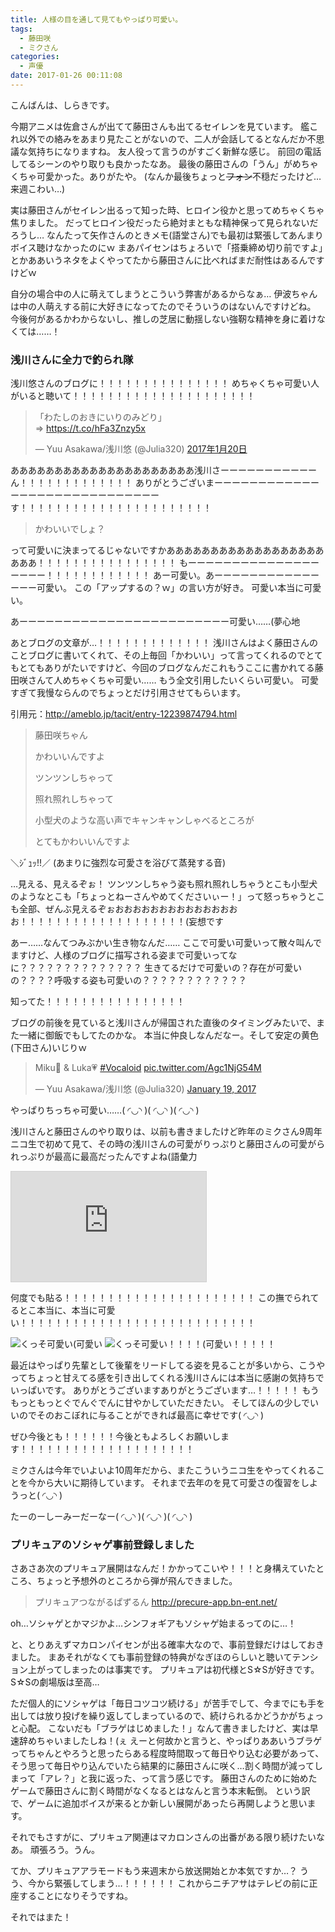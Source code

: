 ```yaml
---
title: 人様の目を通して見てもやっぱり可愛い。
tags:
  - 藤田咲
  - ミクさん
categories:
  - 声優
date: 2017-01-26 00:11:08
---
```


こんばんは、しらきです。

今期アニメは佐倉さんが出てて藤田さんも出てるセイレンを見ています。
艦これ以外での絡みをあまり見たことがないので、二人が会話してるとなんだか不思議な気持ちになりますね。
友人役って言うのがすごく新鮮な感じ。
前回の電話してるシーンのやり取りも良かったなあ。
最後の藤田さんの「うん」がめちゃくちゃ可愛かった。ありがたや。
(なんか最後ちょっと~~フォン~~不穏だったけど…来週こわい…)

実は藤田さんがセイレン出るって知った時、ヒロイン役かと思ってめちゃくちゃ焦りました。
だってヒロイン役だったら絶対まともな精神保って見られないだろうし…
なんたって矢作さんのときメモ(語堂さん)でも最初は緊張してあんまりボイス聴けなかったのにｗ
まあパイセンはちょろいで「搭乗締め切り前ですよ」とかああいうネタをよくやってたから藤田さんに比べればまだ耐性はあるんですけどｗ

自分の場合中の人に萌えてしまうとこういう弊害があるからなぁ…
伊波ちゃんは中の人萌えする前に大好きになってたのでそういうのはないんですけどね。
今後何があるかわからないし、推しの芝居に動揺しない強靭な精神を身に着けなくては……！

### 浅川さんに全力で釣られ隊

浅川悠さんのブログに！！！！！！！！！！！！！！！
めちゃくちゃ可愛い人がいると聴いて！！！！！！！！！！！！！！！！！！！！！

<blockquote class="twitter-tweet" data-lang="ja"><p lang="ja" dir="ltr">「わたしのおきにいりのみどり」<br> ⇒ <a href="https://t.co/hFa3Znzy5x">https://t.co/hFa3Znzy5x</a></p>&mdash; Yuu Asakawa/浅川悠 (@Julia320) <a href="https://twitter.com/Julia320/status/822331294180749312">2017年1月20日</a></blockquote>
<script async src="//platform.twitter.com/widgets.js" charset="utf-8"></script>

あああああああああああああああああああああ浅川さーーーーーーーーーーーん！！！！！！！！！！！！！
ありがとうございまーーーーーーーーーーーーーーーーーーーーーーーーーーーーーす！！！！！！！！！！！！！！！！！！！！！！

> かわいいでしょ？

って可愛いに決まってるじゃないですかあああああああああああああああああああああ！！！！！！！！！！！！！！！！
もーーーーーーーーーーーーーーーーーーー！！！！！！！！！！！！
あー可愛い。あーーーーーーーーーーーーーーー可愛い。
この「アップするの？ｗ」の言い方が好き。
可愛い本当に可愛い。

あーーーーーーーーーーーーーーーーーーーーーーーー可愛い……(夢心地

あとブログの文章が…！！！！！！！！！！！！！
浅川さんはよく藤田さんのことブログに書いてくれて、その上毎回「かわいい」って言ってくれるのでとてもとてもありがたいですけど、今回のブログなんだこれもうここに書かれてる藤田咲さんて人めちゃくちゃ可愛い……
もう全文引用したいくらい可愛い。
可愛すぎて我慢ならんのでちょっとだけ引用させてもらいます。

引用元：http://ameblo.jp/tacit/entry-12239874794.html

> 藤田咲ちゃん
>
> かわいいんですよ
>
> ツンツンしちゃって
>
> 照れ照れしちゃって
>
> 小型犬のような高い声でキャンキャンしゃべるところが
>
> とてもかわいいんですよ

＼ｼﾞｭｯ!!／ (あまりに強烈な可愛さを浴びて蒸発する音)

…見える、見えるぞぉ！
ツンツンしちゃう姿も照れ照れしちゃうとこも小型犬のようなとこも「ちょっとねーさんやめてくださいぃー！」って怒っちゃうとこも全部、ぜんぶ見えるぞぉおおおおおおおおおおおおおおお！！！！！！！！！！！！！！！！！！！(妄想です

あー……なんてつみぶかい生き物なんだ……
ここで可愛い可愛いって散々叫んでますけど、人様のブログに描写される姿まで可愛いってなに？？？？？？？？？？？？？？
生きてるだけで可愛いの？存在が可愛いの？？？？呼吸する姿も可愛いの？？？？？？？？？？？？

知ってた！！！！！！！！！！！！！！！！

ブログの前後を見ていると浅川さんが帰国された直後のタイミングみたいで、また一緒に御飯でもしてたのかな。
本当に仲良しなんだなー。そして安定の黄色(下田さん)いじりｗ

<blockquote class="twitter-tweet" data-partner="tweetdeck"><p lang="et" dir="ltr">Miku💚 &amp; Luka💗 <a href="https://twitter.com/hashtag/Vocaloid?src=hash">#Vocaloid</a> <a href="https://t.co/Agc1NjG54M">pic.twitter.com/Agc1NjG54M</a></p>&mdash; Yuu Asakawa/浅川悠 (@Julia320) <a href="https://twitter.com/Julia320/status/822039308403998723">January 19, 2017</a></blockquote>
<script async src="//platform.twitter.com/widgets.js" charset="utf-8"></script>

やっぱりちっちゃ可愛い……( ◜◡◝ )( ◜◡◝ )( ◜◡◝ )

浅川さんと藤田さんのやり取りは、以前も書きましたけど昨年のミクさん9周年ニコ生で初めて見て、その時の浅川さんの可愛がりっぷりと藤田さんの可愛がられっぷりが最高に最高だったんですよね(語彙力

<iframe width="312" height="176" src="http://live.nicovideo.jp/embed/lv273760071" scrolling="no" style="border:solid 1px #d0d0d0; background-color: #f6f6f6;" frameborder="0"><a href="http://live.nicovideo.jp/watch/lv273760071">初音ミク 9周年おめでとうニコ生</a></iframe>

何度でも貼る！！！！！！！！！！！！！！！！！！！！！！
この撫でられてるとこ本当に、本当に可愛い！！！！！！！！！！！！！！！！！！！！！！！！！！！

![くっそ可愛い(可愛い](/sblog/img/20160831_39_01.jpg)
![くっそ可愛い！！！！(可愛い！！！！！](/sblog/img/20160831_39_02.jpg)

最近はやっぱり先輩として後輩をリードしてる姿を見ることが多いから、こうやってちょっと甘えてる感を引き出してくれる浅川さんには本当に感謝の気持ちでいっぱいです。
ありがとうございますありがとうございます…！！！！！
もうもっともっとぐでんぐでんに甘やかしていただきたい。
そしてほんの少しでいいのでそのおこぼれに与ることができれば最高に幸せです( ◜◡◝ )

ぜひ今後とも！！！！！！今後ともよろしくお願いします！！！！！！！！！！！！！！！！！！！！

ミクさんは今年でいよいよ10周年だから、またこういうニコ生をやってくれることを今から大いに期待しています。
それまで去年のを見て可愛さの復習をしようっと( ◜◡◝ )

たーのーしーみーだーなー( ◜◡◝ )( ◜◡◝ )( ◜◡◝ )

### プリキュアのソシャゲ事前登録しました

さあさあ次のプリキュア展開はなんだ！かかってこいや！！！と身構えていたところ、ちょっと予想外のところから弾が飛んできました。

> プリキュアつながるぱずるん
> http://precure-app.bn-ent.net/

oh…ソシャゲとかマジかよ…シンフォギアもソシャゲ始まるってのに…！

と、とりあえずマカロンパイセンが出る確率大なので、事前登録だけはしておきました。
まあそれがなくても事前登録の特典がなぎほのらしいと聴いてテンション上がってしまったのは事実です。
プリキュアは初代様とS☆Sが好きです。S☆Sの劇場版は至高…

ただ個人的にソシャゲは「毎日コツコツ続ける」が苦手でして、今までにも手を出しては放り投げを繰り返してしまっているので、続けられるかどうかがちょっと心配。
こないだも「ブラゲはじめました！」なんて書きましたけど、実は早速辞めちゃいましたしね！(ぇ
えーと何故かと言うと、やっぱりああいうブラゲってちゃんとやろうと思ったらある程度時間取って毎日やり込む必要があって、そう思って毎日やり込んでいたら結果的に藤田さんに咲く…割く時間が減ってしまって「アレ？」と我に返った、って言う感じです。
藤田さんのために始めたゲームで藤田さんに割く時間がなくなるとはなんと言う本末転倒。
という訳で、ゲームに追加ボイスが来るとか新しい展開があったら再開しようと思います。

それでもさすがに、プリキュア関連はマカロンさんの出番がある限り続けたいなあ。
頑張ろう。うん。

てか、プリキュアアラモードもう来週末から放送開始とか本気ですか…？
うう、今から緊張してしまう…！！！！！！
これからニチアサはテレビの前に正座することになりそうですね。

それではまた！

